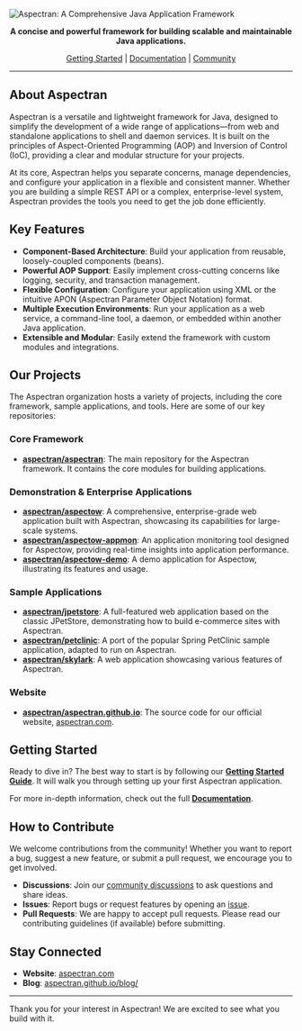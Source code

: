 ![Aspectran: A Comprehensive Java Application Framework](https://aspectran.com/images/header_aspectran.png)

<p align="center">
  <strong>A concise and powerful framework for building scalable and maintainable Java applications.</strong>
</p>

<p align="center">
  <a href="https://aspectran.github.io/en/docs/getting-started/">Getting Started</a>
  |
  <a href="https://aspectran.github.io/en/docs/">Documentation</a>
  |
  <a href="https://github.com/aspectran/aspectran/discussions">Community</a>
</p>

---

## About Aspectran

Aspectran is a versatile and lightweight framework for Java, designed to simplify the development of a wide range of applications—from web and standalone applications to shell and daemon services. It is built on the principles of Aspect-Oriented Programming (AOP) and Inversion of Control (IoC), providing a clear and modular structure for your projects.

At its core, Aspectran helps you separate concerns, manage dependencies, and configure your application in a flexible and consistent manner. Whether you are building a simple REST API or a complex, enterprise-level system, Aspectran provides the tools you need to get the job done efficiently.

## Key Features

- **Component-Based Architecture**: Build your application from reusable, loosely-coupled components (beans).
- **Powerful AOP Support**: Easily implement cross-cutting concerns like logging, security, and transaction management.
- **Flexible Configuration**: Configure your application using XML or the intuitive APON (Aspectran Parameter Object Notation) format.
- **Multiple Execution Environments**: Run your application as a web service, a command-line tool, a daemon, or embedded within another Java application.
- **Extensible and Modular**: Easily extend the framework with custom modules and integrations.

## Our Projects

The Aspectran organization hosts a variety of projects, including the core framework, sample applications, and tools. Here are some of our key repositories:

### Core Framework

- **[aspectran/aspectran](https://github.com/aspectran/aspectran)**: The main repository for the Aspectran framework. It contains the core modules for building applications.

### Demonstration & Enterprise Applications

- **[aspectran/aspectow](https://github.com/aspectran/aspectow)**: A comprehensive, enterprise-grade web application built with Aspectran, showcasing its capabilities for large-scale systems.
- **[aspectran/aspectow-appmon](https://github.com/aspectran/aspectow-appmon)**: An application monitoring tool designed for Aspectow, providing real-time insights into application performance.
- **[aspectran/aspectow-demo](https://github.com/aspectran/aspectow-demo)**: A demo application for Aspectow, illustrating its features and usage.

### Sample Applications

- **[aspectran/jpetstore](https://github.com/aspectran/jpetstore)**: A full-featured web application based on the classic JPetStore, demonstrating how to build e-commerce sites with Aspectran.
- **[aspectran/petclinic](https://github.com/aspectran/petclinic)**: A port of the popular Spring PetClinic sample application, adapted to run on Aspectran.
- **[aspectran/skylark](https://github.com/aspectran/skylark)**: A web application showcasing various features of Aspectran.

### Website

- **[aspectran/aspectran.github.io](https://github.com/aspectran/aspectran.github.io)**: The source code for our official website, [aspectran.com](https://aspectran.com).

## Getting Started

Ready to dive in? The best way to start is by following our **[Getting Started Guide](https://aspectran.github.io/en/docs/getting-started/)**. It will walk you through setting up your first Aspectran application.

For more in-depth information, check out the full **[Documentation](https://aspectran.github.io/en/docs/)**.

## How to Contribute

We welcome contributions from the community! Whether you want to report a bug, suggest a new feature, or submit a pull request, we encourage you to get involved.

- **Discussions**: Join our [community discussions](https://github.com/aspectran/aspectran/discussions) to ask questions and share ideas.
- **Issues**: Report bugs or request features by opening an [issue](https://github.com/aspectran/aspectran/issues).
- **Pull Requests**: We are happy to accept pull requests. Please read our contributing guidelines (if available) before submitting.

## Stay Connected

- **Website**: [aspectran.com](https://aspectran.com)
- **Blog**: [aspectran.github.io/blog/](https://aspectran.github.io/blog/)

---

Thank you for your interest in Aspectran! We are excited to see what you build with it.

